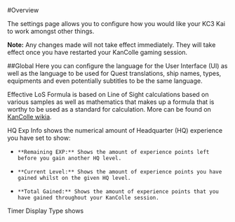 #Overview

The settings page allows you to configure how you would like your KC3 Kai to work amongst other things.

**Note:** Any changes made will not take effect immediately. They will take effect once you have restarted your KanColle gaming session.

##Global
Here you can configure the language for the User Interface (UI) as well as the language to be used for Quest translations, ship names, types, equipments and even potentially subtitles to be the same language.

Effective LoS Formula is based on Line of Sight calculations based on various samples as well as mathematics that makes up a formula that is worthy to be used as a standard for calculation. More can be found on [KanColle wikia](http://kancolle.wikia.com/wiki/Line_of_Sight).

HQ Exp Info shows the numerical amount of Headquarter (HQ) experience you have set to show:
-     **Remaining EXP:** Shows the amount of experience points left before you gain another HQ level.
-     **Current Level:** Shows the amount of experience points you have gained whilst on the given HQ level.
-     **Total Gained:** Shows the amount of experience points that you have gained throughout your KanColle session.

Timer Display Type shows